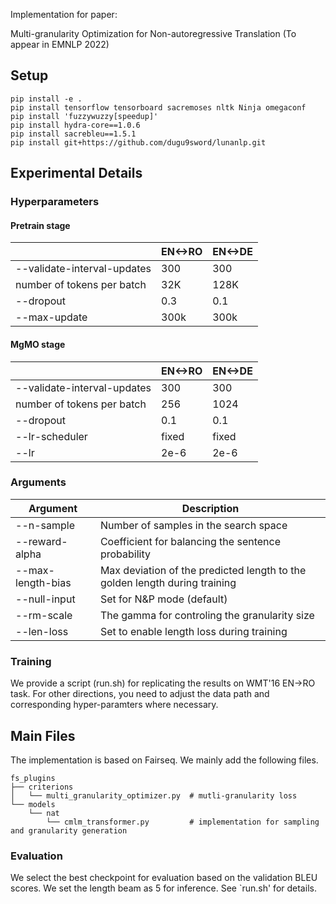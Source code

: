 
Implementation for paper:

Multi-granularity Optimization for Non-autoregressive Translation (To appear in EMNLP 2022)

<!-- [Paper Link](https://arxiv.org/abs/2110.07515) -->

<!-- ## Replication   -->

## Setup
```
pip install -e . 
pip install tensorflow tensorboard sacremoses nltk Ninja omegaconf
pip install 'fuzzywuzzy[speedup]'
pip install hydra-core==1.0.6
pip install sacrebleu==1.5.1
pip install git+https://github.com/dugu9sword/lunanlp.git
```

## Experimental Details
### Hyperparameters
#### Pretrain stage
|                             	| EN<->RO 	| EN<->DE 	|
|-----------------------------	|---------	|---------	|
| --validate-interval-updates 	| 300     	| 300     	|
| number of tokens per batch  	| 32K     	| 128K    	|
| --dropout                   	| 0.3     	| 0.1     	|
| --max-update                   	| 300k     	| 300k     	|
#### MgMO stage
|                             	| EN<->RO 	| EN<->DE 	|
|-----------------------------	|---------	|---------	|
| --validate-interval-updates 	| 300     	| 300     	|
| number of tokens per batch  	| 256     	| 1024    	|
| --dropout                   	| 0.1     	| 0.1     	|
| --lr-scheduler                   	| fixed    	| fixed     	|
| --lr             | 2e-6 | 2e-6 |
### Arguments
|Argument	|Description	|
|---------------	|------------------------------------------------	|
| --n-sample 	| Number of samples in the search space      	|
| --reward-alpha  	| Coefficient for balancing the sentence probability     	|
| --max-length-bias         	| Max deviation of the predicted length to the golden length during training    	|
| --null-input | Set for N&P mode (default) |
| --rm-scale | The gamma for controling the granularity size |
| --len-loss | Set to enable length loss during training |


### Training
We provide a script (run.sh) for replicating the results on WMT'16 EN->RO task. For other directions, you need to adjust the data path and corresponding hyper-paramters where necessary.



## Main Files

The implementation is based on Fairseq. We mainly add the following files.


```
fs_plugins
├── criterions
│   └── multi_granularity_optimizer.py  # mutli-granularity loss
└── models
    └── nat
        └── cmlm_transformer.py         # implementation for sampling and granularity generation

```

### Evaluation
We select the best checkpoint for evaluation based on the validation BLEU scores. We set the length beam as 5 for inference. See `run.sh' for details.

